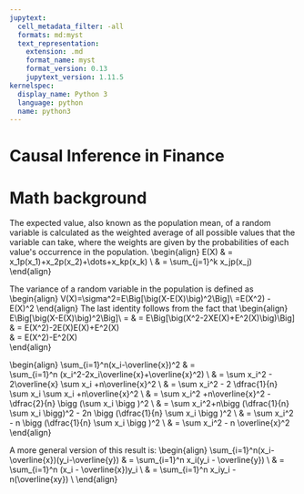 ```yaml
---
jupytext:
  cell_metadata_filter: -all
  formats: md:myst
  text_representation:
    extension: .md
    format_name: myst
    format_version: 0.13
    jupytext_version: 1.11.5
kernelspec:
  display_name: Python 3
  language: python
  name: python3
---
```


# Causal Inference in Finance

# Math background
The expected value, also known as the population mean, of a random variable is calculated as the weighted average of all possible values that the variable can take, where the weights are given by the probabilities of each value's occurrence in the population.
\begin{align}
  E(X) & = x_1p(x_1)+x_2p(x_2)+\dots+x_kp(x_k) \\
  & = \sum_{j=1}^k x_jp(x_j)              
\end{align}

The variance of a random variable in the population is defined as
\begin{align}
   V(X)=\sigma^2=E\Big[\big(X-E(X)\big)^2\Big]\ =E(X^2) - E(X)^2
\end{align}
The last identity follows from the fact that 
\begin{align}
E\Big[\big(X-E(X)\big)^2\Big]\  =
& = E\Big[\big(X^2-2XE(X)+E^2(X)\big)\Big]\
& = E(X^2)-2E(X)E(X)+E^2(X)\
& = E(X^2)-E^2(X)\
\end{align}

\begin{align}
  \sum_{i=1}^n(x_i-\overline{x})^2 & =                                                                                               
  \sum_{i=1}^n (x_i^2-2x_i\overline{x}+\overline{x}^2)
  \\
  & = \sum x_i^2 - 2\overline{x} \sum x_i +n\overline{x}^2                                          \\
  & = \sum x_i^2 - 2 \dfrac{1}{n} \sum x_i \sum x_i +n\overline{x}^2                                \\
  & = \sum x_i^2 +n\overline{x}^2 - \dfrac{2}{n} \bigg (\sum x_i \bigg )^2                          \\
  & = \sum x_i^2+n\bigg (\dfrac{1}{n} \sum x_i \bigg)^2 - 2n \bigg (\dfrac{1}{n} \sum x_i \bigg )^2 \\
  & = \sum x_i^2 - n \bigg (\dfrac{1}{n} \sum x_i \bigg )^2                                         \\
  & = \sum x_i^2 - n \overline{x}^2                                                                 
\end{align}

A more general version of this result is:
\begin{align}
   \sum_{i=1}^n(x_i-\overline{x})(y_i-\overline{y}) & = \sum_{i=1}^n x_i(y_i - \overline{y}) \\
    & = \sum_{i=1}^n (x_i - \overline{x})y_i \\
    & = \sum_{i=1}^n x_iy_i - n(\overline{xy}) \\
\end{align}

